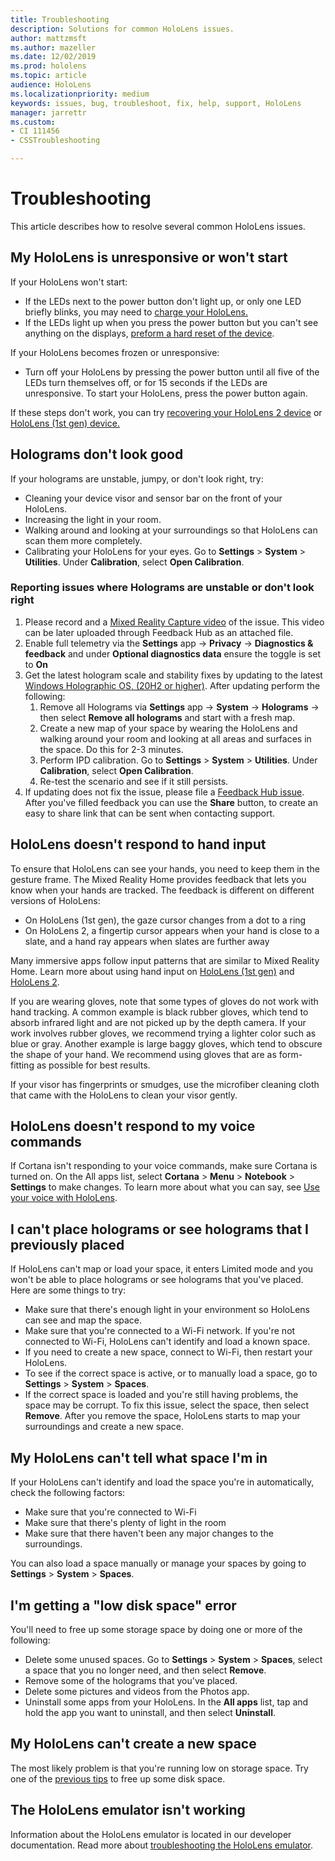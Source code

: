 ```yaml
---
title: Troubleshooting
description: Solutions for common HoloLens issues.
author: mattzmsft
ms.author: mazeller
ms.date: 12/02/2019
ms.prod: hololens
ms.topic: article
audience: HoloLens
ms.localizationpriority: medium
keywords: issues, bug, troubleshoot, fix, help, support, HoloLens
manager: jarrettr
ms.custom: 
- CI 111456
- CSSTroubleshooting

---
```


# Troubleshooting

This article describes how to resolve several common HoloLens issues.

## My HoloLens is unresponsive or won't start

If your HoloLens won't start:

- If the LEDs next to the power button don't light up, or only one LED briefly blinks, you may need to [charge your HoloLens.](hololens-recovery.md#charge-the-device)
- If the LEDs light up when you press the power button but you can't see anything on the displays, [preform a hard reset of the device](hololens-recovery.md#hard-reset-procedure).

If your HoloLens becomes frozen or unresponsive:

- Turn off your HoloLens by pressing the power button until all five of the LEDs turn themselves off, or for 15 seconds if the LEDs are unresponsive. To start your HoloLens, press the power button again.

If these steps don't work, you can try [recovering your HoloLens 2 device](hololens-recovery.md) or [HoloLens (1st gen) device.](hololens1-recovery.md)

## Holograms don't look good

If your holograms are unstable, jumpy, or don't look right, try:

- Cleaning your device visor and sensor bar on the front of your HoloLens.
- Increasing the light in your room.
- Walking around and looking at your surroundings so that HoloLens can scan them more completely.
- Calibrating your HoloLens for your eyes. Go to **Settings** > **System** > **Utilities**. Under **Calibration**, select **Open Calibration**.
 
### Reporting issues where Holograms are unstable or don't look right
 
1. Please record and a [Mixed Reality Capture video](holographic-photos-and-videos.md#capture-a-mixed-reality-video) of the issue. This video can be later uploaded through Feedback Hub as an attached file.  
1. Enable full telemetry via the **Settings** app -> **Privacy** -> **Diagnostics & feedback** and under **Optional diagnostics data** ensure the toggle is set to **On**
1. Get the latest hologram scale and stability fixes by updating to the latest [Windows Holographic OS, (20H2 or higher)](hololens-release-notes.md#windows-holographic-version-20h2). After updating perform the following:
    1. Remove all Holograms via **Settings** app -> **System** -> **Holograms** -> then select **Remove all holograms** and start with a fresh map.
    1. Create a new map of your space by wearing the HoloLens and walking around your room and looking at all areas and surfaces in the space. Do this for 2-3 minutes.
    1. Perform IPD calibration. Go to **Settings** > **System** > **Utilities**. Under **Calibration**, select **Open Calibration**.
    1. Re-test the scenario and see if it still persists.
1. If updating does not fix the issue, please file a [Feedback Hub issue](hololens-feedback.md). After you've filled feedback you can use the **Share** button, to create an easy to share link that can be sent when contacting support.

## HoloLens doesn't respond to hand input

To ensure that HoloLens can see your hands, you need to keep them in the gesture frame.  The Mixed Reality Home provides feedback that lets you know when your hands are tracked.  The feedback is different on different versions of HoloLens:
- On HoloLens (1st gen), the gaze cursor changes from a dot to a ring
- On HoloLens 2, a fingertip cursor appears when your hand is close to a slate, and a hand ray appears when slates are further away

Many immersive apps follow input patterns that are similar to Mixed Reality Home.  Learn more about using hand input on [HoloLens (1st gen)](hololens1-basic-usage.md#use-hololens-with-your-hands) and [HoloLens 2](hololens2-basic-usage.md#the-hand-tracking-frame).

If you are wearing gloves, note that some types of gloves do not work with hand tracking.  A common example is black rubber gloves, which tend to absorb infrared light and are not picked up by the depth camera.  If your work involves rubber gloves, we recommend trying a lighter color such as blue or gray.  Another example is large baggy gloves, which tend to obscure the shape of your hand. We recommend using gloves that are as form-fitting as possible for best results.

If your visor has fingerprints or smudges, use the microfiber cleaning cloth that came with the HoloLens to clean your visor gently.

## HoloLens doesn't respond to my voice commands

If Cortana isn't responding to your voice commands, make sure Cortana is turned on. On the All apps list, select **Cortana** > **Menu** > **Notebook** > **Settings** to make changes. To learn more about what you can say, see [Use your voice with HoloLens](hololens-cortana.md).

## I can't place holograms or see holograms that I previously placed

If HoloLens can't map or load your space, it enters Limited mode and you won't be able to place holograms or see holograms that you've placed. Here are some things to try:

- Make sure that there's enough light in your environment so HoloLens can see and map the space.
- Make sure that you're connected to a Wi-Fi network. If you're not connected to Wi-Fi, HoloLens can't identify and load a known space.
- If you need to create a new space, connect to Wi-Fi, then restart your HoloLens.
- To see if the correct space is active, or to manually load a space, go to **Settings** > **System** > **Spaces**.
- If the correct space is loaded and you're still having problems, the space may be corrupt. To fix this issue, select the space, then select **Remove**. After you remove the space, HoloLens starts to map your surroundings and create a new space.

## My HoloLens can't tell what space I'm in

If your HoloLens can't identify and load the space you're in automatically, check the following factors:

- Make sure that you're connected to Wi-Fi
- Make sure that there's plenty of light in the room
- Make sure that there haven't been any major changes to the surroundings.

You can also load a space manually or manage your spaces by going to **Settings** > **System** > **Spaces**.

## I'm getting a "low disk space" error

You'll need to free up some storage space by doing one or more of the following:

- Delete some unused spaces. Go to **Settings** > **System** > **Spaces**, select a space that you no longer need, and then select **Remove**.
- Remove some of the holograms that you've placed.
- Delete some pictures and videos from the Photos app.
- Uninstall some apps from your HoloLens. In the **All apps** list, tap and hold the app you want to uninstall, and then select **Uninstall**.

## My HoloLens can't create a new space

The most likely problem is that you're running low on storage space. Try one of the [previous tips](#im-getting-a-low-disk-space-error) to free up some disk space.

## The HoloLens emulator isn't working

Information about the HoloLens emulator is located in our developer documentation.  Read more about [troubleshooting the HoloLens emulator](https://docs.microsoft.com/windows/mixed-reality/using-the-hololens-emulator#troubleshooting).
